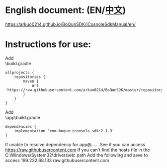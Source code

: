 [CN]:https://github.com/arkuo0214/BoQunSDK/blob/master/repository/com/boqun/iconsole.sdk/README_cn.md
# English document: (EN/[中文][CN])
https://arkuo0214.github.io/BoQunSDK/iCosnoleSdkManual/en/
<br/>
# Instructions for use:  
Add  
\build.gradle  


    allprojects {
    	repositories {
    		maven {
    			url 'https://raw.githubusercontent.com/arkuo0214/BoQunSDK/master/repository'
    		}
    	}
    }
    

Add  
\app\build.gradle  


    dependencies {
    	implementation 'com.boqun:iconsole.sdk:2.1.9'
    }
    
If unable to resolve dependency for app@...... See if you can access https://raw.githubusercontent.com If you can't find the hosts file in the C:\Windows\System32\drivers\etc path
Add the following and save to access 199.232.68.133 raw.githubusercontent.com

